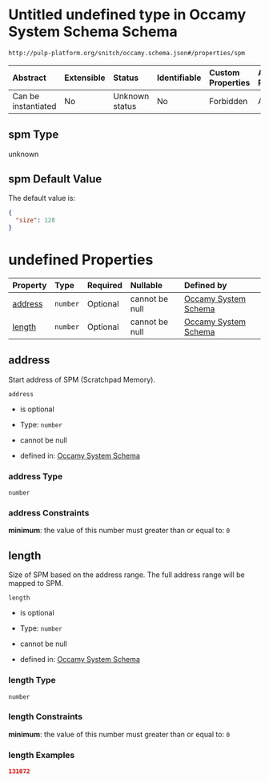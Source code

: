 # Untitled undefined type in Occamy System Schema Schema

```txt
http://pulp-platform.org/snitch/occamy.schema.json#/properties/spm
```



| Abstract            | Extensible | Status         | Identifiable | Custom Properties | Additional Properties | Access Restrictions | Defined In                                                       |
| :------------------ | :--------- | :------------- | :----------- | :---------------- | :-------------------- | :------------------ | :--------------------------------------------------------------- |
| Can be instantiated | No         | Unknown status | No           | Forbidden         | Allowed               | none                | [occamy.schema.json*](occamy.schema.json "open original schema") |

## spm Type

unknown

## spm Default Value

The default value is:

```json
{
  "size": 128
}
```

# undefined Properties

| Property            | Type     | Required | Nullable       | Defined by                                                                                                                                                  |
| :------------------ | :------- | :------- | :------------- | :---------------------------------------------------------------------------------------------------------------------------------------------------------- |
| [address](#address) | `number` | Optional | cannot be null | [Occamy System Schema](occamy-properties-spm-properties-address.md "http://pulp-platform.org/snitch/occamy.schema.json#/properties/spm/properties/address") |
| [length](#length)   | `number` | Optional | cannot be null | [Occamy System Schema](occamy-properties-spm-properties-length.md "http://pulp-platform.org/snitch/occamy.schema.json#/properties/spm/properties/length")   |

## address

Start address of SPM (Scratchpad Memory).

`address`

*   is optional

*   Type: `number`

*   cannot be null

*   defined in: [Occamy System Schema](occamy-properties-spm-properties-address.md "http://pulp-platform.org/snitch/occamy.schema.json#/properties/spm/properties/address")

### address Type

`number`

### address Constraints

**minimum**: the value of this number must greater than or equal to: `0`

## length

Size of SPM based on the address range. The full address range will be mapped to SPM.

`length`

*   is optional

*   Type: `number`

*   cannot be null

*   defined in: [Occamy System Schema](occamy-properties-spm-properties-length.md "http://pulp-platform.org/snitch/occamy.schema.json#/properties/spm/properties/length")

### length Type

`number`

### length Constraints

**minimum**: the value of this number must greater than or equal to: `0`

### length Examples

```json
131072
```

